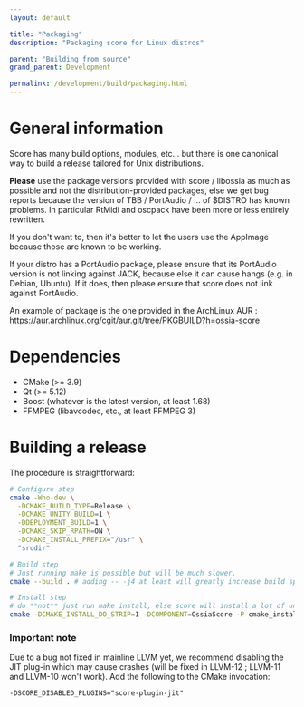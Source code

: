 ```yaml
---
layout: default

title: "Packaging"
description: "Packaging score for Linux distros"

parent: "Building from source"
grand_parent: Development

permalink: /development/build/packaging.html
---
```


# General information

Score has many build options, modules, etc... but there is one canonical way to build a release tailored for Unix distributions.

**Please** use the package versions provided with score / libossia as much as possible and not the distribution-provided packages, else we get bug reports because the version of TBB / PortAudio / ... of $DISTRO has known problems. In particular RtMidi and oscpack have been more or less entirely rewritten.

If you don't want to, then it's better to let the users use the AppImage because those are known to be working.

If your distro has a PortAudio package, please ensure that its PortAudio version is not linking against JACK, because else it can cause hangs (e.g. in Debian, Ubuntu). If it does, then please ensure that score does not link against PortAudio.

An example of package is the one provided in the ArchLinux AUR : https://aur.archlinux.org/cgit/aur.git/tree/PKGBUILD?h=ossia-score

# Dependencies

* CMake (>= 3.9)
* Qt (>= 5.12)
* Boost (whatever is the latest version, at least 1.68)
* FFMPEG (libavcodec, etc., at least FFMPEG 3)

# Building a release

The procedure is straightforward:

```bash
# Configure step
cmake -Wno-dev \
  -DCMAKE_BUILD_TYPE=Release \
  -DCMAKE_UNITY_BUILD=1 \
  -DDEPLOYMENT_BUILD=1 \
  -DCMAKE_SKIP_RPATH=ON \
  -DCMAKE_INSTALL_PREFIX="/usr" \
  "srcdir"

# Build step
# Just running make is possible but will be much slower.
cmake --build . # adding -- -j4 at least will greatly increase build speed

# Install step
# do **not** just run make install, else score will install a lot of unneeded headers (boost, etc).
cmake -DCMAKE_INSTALL_DO_STRIP=1 -DCOMPONENT=OssiaScore -P cmake_install.cmake
```

### Important note
Due to a bug not fixed in mainline LLVM yet, we recommend disabling the JIT plug-in which may cause crashes (will be fixed in LLVM-12 ; LLVM-11 and LLVM-10 won't work). Add the following to the CMake invocation:

    -DSCORE_DISABLED_PLUGINS="score-plugin-jit"

